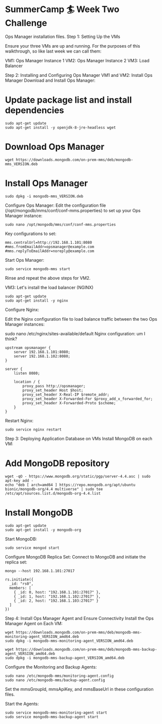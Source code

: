 # SummerCamp 🏄 Week Two Challenge 

Ops Manager installation files.
Step 1: Setting Up the VMs

Ensure your three VMs are up and running. For the purposes of this walkthrough, so like last week we can call them:

VM1: Ops Manager Instance 1
VM2: Ops Manager Instance 2
VM3: Load Balancer

Step 2: Installing and Configuring Ops Manager
VM1 and VM2: Install Ops Manager
Download and Install Ops Manager:

# Update package list and install dependencies
```
sudo apt-get update
sudo apt-get install -y openjdk-8-jre-headless wget
```

# Download Ops Manager
```
wget https://downloads.mongodb.com/on-prem-mms/deb/mongodb-mms_VERSION.deb
```

# Install Ops Manager
```
sudo dpkg -i mongodb-mms_VERSION.deb
```

Configure Ops Manager:
Edit the configuration file (/opt/mongodb/mms/conf/conf-mms.properties) to set up your Ops Manager instance:
```
sudo nano /opt/mongodb/mms/conf/conf-mms.properties
```
Key configurations to set:
```
mms.centralUrl=http://192.168.1.101:8080
#mms.fromEmailAddr=opsmanager@example.com
#mms.replyToEmailAddr=noreply@example.com
```

Start Ops Manager:
```
sudo service mongodb-mms start
```

Rinse and repeat the above steps for VM2.

VM3: Let's install the load balancer (NGINX)

```
sudo apt-get update
sudo apt-get install -y nginx
```
Configure Nginx:

Edit the Nginx configuration file to load balance traffic between the two Ops Manager instances:

sudo nano /etc/nginx/sites-available/default
Nginx configuration: um I think?
```
upstream opsmanager {
    server 192.168.1.101:8080;
    server 192.168.1.102:8080;
}

server {
    listen 8080;

    location / {
        proxy_pass http://opsmanager;
        proxy_set_header Host $host;
        proxy_set_header X-Real-IP $remote_addr;
        proxy_set_header X-Forwarded-For $proxy_add_x_forwarded_for;
        proxy_set_header X-Forwarded-Proto $scheme;
    }
}
```
Restart Nginx:
```
sudo service nginx restart
```
Step 3: Deploying Application Database on VMs
Install MongoDB on each VM:

# Add MongoDB repository
```
wget -qO - https://www.mongodb.org/static/pgp/server-4.4.asc | sudo apt-key add -
echo "deb [ arch=amd64 ] https://repo.mongodb.org/apt/ubuntu bionic/mongodb-org/4.4 multiverse" | sudo tee /etc/apt/sources.list.d/mongodb-org-4.4.list
```

# Install MongoDB
```
sudo apt-get update
sudo apt-get install -y mongodb-org
```
Start MongoDB:
```
sudo service mongod start
```
Configure MongoDB Replica Set:
Connect to MongoDB and initiate the replica set:

```
mongo --host 192.168.1.101:27017

rs.initiate({
  _id: "rs0",
  members: [
    { _id: 0, host: "192.168.1.101:27017" },
    { _id: 1, host: "192.168.1.102:27017" },
    { _id: 2, host: "192.168.1.103:27017" }
  ]
})
```
Step 4: Install Ops Manager Agent and Ensure Connectivity
Install the Ops Manager Agent on Each VM:
```
wget https://downloads.mongodb.com/on-prem-mms/deb/mongodb-mms-monitoring-agent_VERSION_amd64.deb
sudo dpkg -i mongodb-mms-monitoring-agent_VERSION_amd64.deb
```
```
wget https://downloads.mongodb.com/on-prem-mms/deb/mongodb-mms-backup-agent_VERSION_amd64.deb
sudo dpkg -i mongodb-mms-backup-agent_VERSION_amd64.deb
```
Configure the Monitoring and Backup Agents:
```
sudo nano /etc/mongodb-mms/monitoring-agent.config
sudo nano /etc/mongodb-mms/backup-agent.config
```
Set the mmsGroupId, mmsApiKey, and mmsBaseUrl in these configuration files.

Start the Agents:

```
sudo service mongodb-mms-monitoring-agent start
sudo service mongodb-mms-backup-agent start
```
